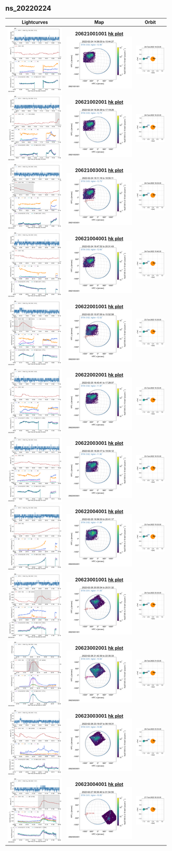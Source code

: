 ## ns_20220224
 
|  Lightcurves |  Map | Orbit |
|:---:|:---:|:---:|
|[![](ltc_20220224_1450_20621001001_ngs.png)](ltc_20220224_1450_20621001001_ngs.png)|**20621001001 [hk plot](hkltc_20220224_1450_20621001001_ngs.png)**<br/>[![](map_20220224_1450_20621001001_ngs.png)](map_20220224_1450_20621001001_ngs.png)|[![](orbeph_20220224_1450_20621001001_ngs.png)](orbeph_20220224_1450_20621001001_ngs.png)|
|[![](ltc_20220224_1625_20621002001_ngs.png)](ltc_20220224_1625_20621002001_ngs.png)|**20621002001 [hk plot](hkltc_20220224_1625_20621002001_ngs.png)**<br/>[![](map_20220224_1625_20621002001_ngs.png)](map_20220224_1625_20621002001_ngs.png)|[![](orbeph_20220224_1625_20621002001_ngs.png)](orbeph_20220224_1625_20621002001_ngs.png)|
|[![](ltc_20220224_1805_20621003001_ngs.png)](ltc_20220224_1805_20621003001_ngs.png)|**20621003001 [hk plot](hkltc_20220224_1805_20621003001_ngs.png)**<br/>[![](map_20220224_1805_20621003001_ngs.png)](map_20220224_1805_20621003001_ngs.png)|[![](orbeph_20220224_1805_20621003001_ngs.png)](orbeph_20220224_1805_20621003001_ngs.png)|
|[![](ltc_20220224_1940_20621004001_ngs.png)](ltc_20220224_1940_20621004001_ngs.png)|**20621004001 [hk plot](hkltc_20220224_1940_20621004001_ngs.png)**<br/>[![](map_20220224_1940_20621004001_ngs.png)](map_20220224_1940_20621004001_ngs.png)|[![](orbeph_20220224_1940_20621004001_ngs.png)](orbeph_20220224_1940_20621004001_ngs.png)|
|[![](ltc_20220225_1500_20622001001_ngs.png)](ltc_20220225_1500_20622001001_ngs.png)|**20622001001 [hk plot](hkltc_20220225_1500_20622001001_ngs.png)**<br/>[![](map_20220225_1500_20622001001_ngs.png)](map_20220225_1500_20622001001_ngs.png)|[![](orbeph_20220225_1500_20622001001_ngs.png)](orbeph_20220225_1500_20622001001_ngs.png)|
|[![](ltc_20220225_1635_20622002001_ngs.png)](ltc_20220225_1635_20622002001_ngs.png)|**20622002001 [hk plot](hkltc_20220225_1635_20622002001_ngs.png)**<br/>[![](map_20220225_1635_20622002001_ngs.png)](map_20220225_1635_20622002001_ngs.png)|[![](orbeph_20220225_1635_20622002001_ngs.png)](orbeph_20220225_1635_20622002001_ngs.png)|
|[![](ltc_20220225_1815_20622003001_ngs.png)](ltc_20220225_1815_20622003001_ngs.png)|**20622003001 [hk plot](hkltc_20220225_1815_20622003001_ngs.png)**<br/>[![](map_20220225_1815_20622003001_ngs.png)](map_20220225_1815_20622003001_ngs.png)|[![](orbeph_20220225_1815_20622003001_ngs.png)](orbeph_20220225_1815_20622003001_ngs.png)|
|[![](ltc_20220225_1950_20622004001_ngs.png)](ltc_20220225_1950_20622004001_ngs.png)|**20622004001 [hk plot](hkltc_20220225_1950_20622004001_ngs.png)**<br/>[![](map_20220225_1950_20622004001_ngs.png)](map_20220225_1950_20622004001_ngs.png)|[![](orbeph_20220225_1950_20622004001_ngs.png)](orbeph_20220225_1950_20622004001_ngs.png)|
|[![](ltc_20220226_2000_20623001001_ngs.png)](ltc_20220226_2000_20623001001_ngs.png)|**20623001001 [hk plot](hkltc_20220226_2000_20623001001_ngs.png)**<br/>[![](map_20220226_2000_20623001001_ngs.png)](map_20220226_2000_20623001001_ngs.png)|[![](orbeph_20220226_2000_20623001001_ngs.png)](orbeph_20220226_2000_20623001001_ngs.png)|
|[![](ltc_20220226_2135_20623002001_ngs.png)](ltc_20220226_2135_20623002001_ngs.png)|**20623002001 [hk plot](hkltc_20220226_2135_20623002001_ngs.png)**<br/>[![](map_20220226_2135_20623002001_ngs.png)](map_20220226_2135_20623002001_ngs.png)|[![](orbeph_20220226_2135_20623002001_ngs.png)](orbeph_20220226_2135_20623002001_ngs.png)|
|[![](ltc_20220226_2310_20623003001_ngs.png)](ltc_20220226_2310_20623003001_ngs.png)|**20623003001 [hk plot](hkltc_20220226_2310_20623003001_ngs.png)**<br/>[![](map_20220226_2310_20623003001_ngs.png)](map_20220226_2310_20623003001_ngs.png)|[![](orbeph_20220226_2310_20623003001_ngs.png)](orbeph_20220226_2310_20623003001_ngs.png)|
|[![](ltc_20220227_0050_20623004001_ngs.png)](ltc_20220227_0050_20623004001_ngs.png)|**20623004001 [hk plot](hkltc_20220227_0050_20623004001_ngs.png)**<br/>[![](map_20220227_0050_20623004001_ngs.png)](map_20220227_0050_20623004001_ngs.png)|[![](orbeph_20220227_0050_20623004001_ngs.png)](orbeph_20220227_0050_20623004001_ngs.png)|
